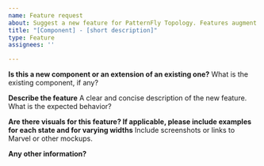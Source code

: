 ```yaml
---
name: Feature request
about: Suggest a new feature for PatternFly Topology. Features augment or impact end user experience and requires design input.
title: "[Component] - [short description]"
type: Feature
assignees: ''

---
```


**Is this a new component or an extension of an existing one?**
What is the existing component, if any?

**Describe the feature**
A clear and concise description of the new feature. What is the expected behavior?

**Are there visuals for this feature? If applicable, please include examples for each state and for varying widths**
Include screenshots or links to Marvel or other mockups.

**Any other information?**